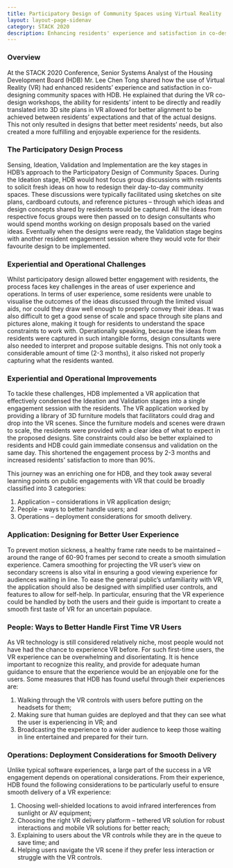 ```yaml
---
title: Participatory Design of Community Spaces using Virtual Reality
layout: layout-page-sidenav
category: STACK 2020
description: Enhancing residents' experience and satisfaction in co-designing community spaces with Virtual Reality.
---
```


### Overview
At the STACK 2020 Conference, Senior Systems Analyst of the Housing Development Board (HDB) Mr. Lee Chen Tong shared how the use of Virtual Reality (VR) had 
enhanced residents’ experience and satisfaction in co-designing community spaces with HDB. He explained that during the VR co-design workshops, the ability 
for residents’ intent to be directly and readily translated into 3D site plans in VR allowed for better alignment to be achieved between residents’ 
expectations and that of the actual designs. This not only resulted in designs that better meet residents’ needs, but also created a more fulfilling and 
enjoyable experience for the residents.

### The Participatory Design Process
Sensing, Ideation, Validation and Implementation are the key stages in HDB’s approach to the Participatory Design of Community Spaces. During the Ideation stage, 
HDB would host focus group discussions with residents to solicit fresh ideas on how to redesign their day-to-day community spaces. These discussions were 
typically facilitated using sketches on site plans, cardboard cutouts, and reference pictures – through which ideas and design concepts shared by residents 
would be captured. All the ideas from respective focus groups were then passed on to design consultants who would spend months working on design proposals 
based on the varied ideas. Eventually when the designs were ready, the Validation stage begins with another resident engagement session where they would vote 
for their favourite design to be implemented.

### Experiential and Operational Challenges
Whilst participatory design allowed better engagement with residents, the process faces key challenges in the areas of user experience and operations. 
In terms of user experience, some residents were unable to visualise the outcomes of the ideas discussed through the limited visual aids, nor could they draw 
well enough to properly convey their ideas. It was also difficult to get a good sense of scale and space through site plans and pictures alone, making it 
tough for residents to understand the space constraints to work with. Operationally speaking, because the ideas from residents were captured in such intangible 
forms, design consultants were also needed to interpret and propose suitable designs. This not only took a considerable amount of time (2-3 months), 
it also risked not properly capturing what the residents wanted.

### Experiential and Operational Improvements
To tackle these challenges, HDB implemented a VR application that effectively condensed the Ideation and Validation stages into a single engagement session 
with the residents. The VR application worked by providing a library of 3D furniture models that facilitators could drag and drop into the VR scenes. 
Since the furniture models and scenes were drawn to scale, the residents were provided with a clear idea of what to expect in the proposed designs. 
Site constraints could also be better explained to residents and HDB could gain immediate consensus and validation on the same day. This shortened the engagement 
process by 2-3 months and increased residents' satisfaction to more than 90%.

This journey was an enriching one for HDB, and they took away several learning points on public engagements with VR that could be broadly classified into 3 
categories:
1.  Application – considerations in VR application design;
2.  People – ways to better handle users; and
3.  Operations – deployment considerations for smooth delivery.

### Application: Designing for Better User Experience
To prevent motion sickness, a healthy frame rate needs to be maintained – around the range of 60-90 frames per second to create a smooth simulation experience. 
Camera smoothing for projecting the VR user’s view on secondary screens is also vital in ensuring a good viewing experience for audiences waiting in line. 
To ease the general public’s unfamiliarity with VR, the application should also be designed with simplified user controls, and features to allow for self-help. 
In particular, ensuring that the VR experience could be handled by both the users and their guide is important to create a smooth first taste of VR for an 
uncertain populace.

### People: Ways to Better Handle First Time VR Users
As VR technology is still considered relatively niche, most people would not have had the chance to experience VR before. For such first-time users, 
the VR experience can be overwhelming and disorientating. It is hence important to recognize this reality, and provide for adequate human guidance to 
ensure that the experience would be an enjoyable one for the users. Some measures that HDB has found useful through their experiences are:
1. Walking through the VR controls with users before putting on the headsets for them;
2. Making sure that human guides are deployed and that they can see what the user is experiencing in VR; and
3. Broadcasting the experience to a wider audience to keep those waiting in line entertained and prepared for their turn.

### Operations: Deployment Considerations for Smooth Delivery
Unlike typical software experiences, a large part of the success in a VR engagement depends on operational considerations. From their experience, 
HDB found the following considerations to be particularly useful to ensure smooth delivery of a VR experience:
1. Choosing well-shielded locations to avoid infrared interferences from sunlight or AV equipment;
2. Choosing the right VR delivery platform – tethered VR solution for robust interactions and mobile VR solutions for better reach;
3. Explaining to users about the VR controls while they are in the queue to save time; and
4. Helping users navigate the VR scene if they prefer less interaction or struggle with the VR controls.
